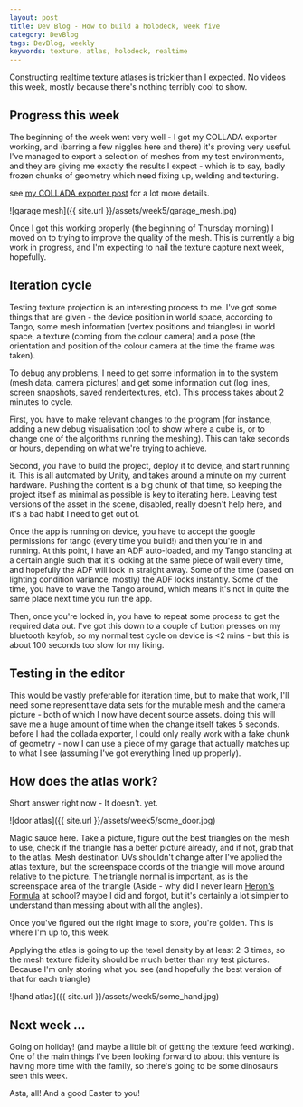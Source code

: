 ```yaml
---
layout: post
title: Dev Blog - How to build a holodeck, week five
category: DevBlog
tags: DevBlog, weekly
keywords: texture, atlas, holodeck, realtime
---
```


Constructing realtime texture atlases is trickier than I expected.
No videos this week, mostly because there's nothing terribly cool to show.

## Progress this week

The beginning of the week went very well - I got my COLLADA exporter working, and (barring a few
niggles here and there) it's proving very useful. I've managed to export a selection of meshes
from my test environments, and they are giving me exactly the results I expect - which is to say,
badly frozen chunks of geometry which need fixing up, welding and texturing.

see [my COLLADA exporter post](http://www.evryway.com/Export-Working/) for a lot more details.

![garage mesh]({{ site.url }}/assets/week5/garage_mesh.jpg)

Once I got this working properly (the beginning of Thursday morning) I moved on to trying to improve
the quality of the mesh. This is currently a big work in progress, and I'm expecting to nail
the texture capture next week, hopefully.

## Iteration cycle

Testing texture projection is an interesting process to me. I've got some things that are given - the
device position in world space, according to Tango, some mesh information (vertex positions and
triangles) in world space, a texture (coming from the colour camera) and a pose (the orientation
and position of the colour camera at the time the frame was taken).

To debug any problems, I need to get some information in to the system (mesh data, camera pictures)
and get some information out (log lines, screen snapshots, saved rendertextures, etc). This process
takes about 2 minutes to cycle. 

First, you have to make relevant changes to the program (for instance, adding a new debug visualisation
tool to show where a cube is, or to change one of the algorithms running the meshing). This can take
seconds or hours, depending on what we're trying to achieve.

Second, you have to build the project, deploy it to device, and start running it. This is all automated
by Unity, and takes around a minute on my current hardware. Pushing the content is a big chunk of that time,
so keeping the project itself as minimal as possible is key to iterating here. Leaving test versions of
the asset in the scene, disabled, really doesn't help here, and it's a bad habit I need to get out of.

Once the app is running on device, you have to accept the google permissions for tango (every time you build!)
and then you're in and running. At this point, I have an ADF auto-loaded, and my Tango standing at a certain
angle such that it's looking at the same piece of wall every time, and hopefully the ADF will lock in
straight away. Some of the time (based on lighting condition variance, mostly) the ADF locks instantly.
Some of the time, you have to wave the Tango around, which means it's not in quite the same place next time
you run the app.

Then, once you're locked in, you have to repeat some process to get the required data out. I've got this
down to a couple of button presses on my bluetooth keyfob, so my normal test cycle on device is <2 mins - but
this is about 100 seconds too slow for my liking.

## Testing in the editor

This would be vastly preferable for iteration time, but to make that work, I'll need
some representitave data sets for the mutable mesh and the camera picture - both of which I now have
decent source assets. doing this will save me a huge amount of time when the change itself takes 5 seconds.
before I had the collada exporter, I could only really work with a fake chunk of geometry - now I can
use a piece of my garage that actually matches up to what I see (assuming I've got everything lined up
properly).

## How does the atlas work?

Short answer right now - It doesn't. yet.

![door atlas]({{ site.url }}/assets/week5/some_door.jpg)

Magic sauce here. Take a picture, figure out the best triangles on the mesh to use, check if the triangle
has a better picture already, and if not, grab that to the atlas. Mesh destination UVs shouldn't change
after I've applied the atlas texture, but the screenspace coords of the triangle will move around relative
to the picture. The triangle normal is important, as is the screenspace area of the triangle (Aside - why did I never
learn [Heron's Formula](https://en.wikipedia.org/wiki/Heron%27s_formula) at school? maybe I did and forgot,
but it's certainly a lot simpler to understand than messing about with all the angles).

Once you've figured out the right image to store, you're golden. This is where I'm up to, this week.

Applying the atlas is going to up the texel density by at least 2-3 times, so the mesh texture fidelity
should be much better than my test pictures. Because I'm only storing what you see (and hopefully the
best version of that for each triangle) 

![hand atlas]({{ site.url }}/assets/week5/some_hand.jpg)


## Next week ...

Going on holiday! (and maybe a little bit of getting the texture feed working). One of the main things
I've been looking forward to about this venture is having more time with the family, so there's going
to be some dinosaurs seen this week.


Asta, all! And a good Easter to you!


